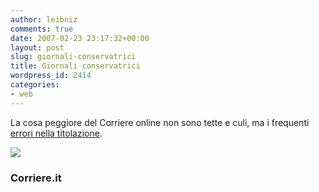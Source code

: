 ```yaml
---
author: leibniz
comments: true
date: 2007-02-23 23:17:32+00:00
layout: post
slug: giornali-conservatrici
title: Giornali conservatrici
wordpress_id: 2414
categories:
- web
---
```


La cosa peggiore del Corriere online non sono tette e culi, ma i frequenti [errori nella titolazione](http://www.corriere.it/Primo_Piano/Esteri/2007/02_Febbraio/23/cameron.shtml).

![](http://www.leibniz-blogs.it/gallery/cameron.png)


### Corriere.it
